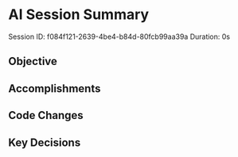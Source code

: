 # AI Session Summary

Session ID: f084f121-2639-4be4-b84d-80fcb99aa39a
Duration: 0s

## Objective

## Accomplishments

## Code Changes

## Key Decisions
